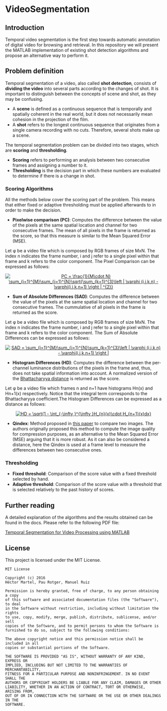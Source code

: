 # VideoSegmentation
## Introduction

Temporal video segmentation is the first step towards automatic annotation of digital video for browsing and retrieval. In this repository we will present the MATLAB implementation of existing shot detection algorithms and propose an alternative way to perform it.

## Problem definition

Temporal segmentation of a video, also called **shot detection**, consists of **dividing the video** into several parts according to the changes of shot. It is important to distinguish between the concepts of scene and shot, as they may be confusing. 
- A **scene** is defined as a continuous sequence that is temporally and spatially coherent in the real world, but it does not necessarily mean cohesion in the projection of the film.
- A **shot** refers to the longest continuous sequence that originates from a single camera recording with no cuts. Therefore, several shots make up a scene.


The temporal segmentation problem can be divided into two stages, which are **scoring** and **thresholding**. 
- **Scoring** refers to performing an analysis between two consecutive frames and assigning a number to it. 
- **Thresholding** is the decision part in which these numbers are evaluated to determine if there is a change in shot.

### Scoring Algorithms

All the methods below cover the scoring part of the problem. This means that either fixed or adaptive thresholding must be applied afterwards to in order to make the decision.


- **Pixelwise comparison (PC)**: Computes the difference between the value of the pixels at the same spatial location and channel for two consecutive frames. The mean of all pixels in the frame is returned as the score, so that this measure is similar to the Mean Squared Error (MSE). 


Let φ be a video file which is composed by RGB frames of size MxN. The index n indicates the frame number, i and j refer to a single pixel within that frame and k refers to the color component. The Pixel Comparison can be expressed as follows:


<p align="center">
<a href="https://www.codecogs.com/eqnedit.php?latex=\inline&space;PC&space;=&space;\frac{1}{M\cdot&space;N}&space;\sum_{i=1}^{M}\sum_{j=1}^{N}\sqrt{\sum_{k=1}^{3}\left&space;|&space;\varphi&space;(i,j,k,n)&space;-&space;\varphi(i,j,k,n&plus;1)&space;\right&space;|&space;^{2}}" target="_blank"><img src="https://latex.codecogs.com/gif.latex?\inline&space;PC&space;=&space;\frac{1}{M\cdot&space;N}&space;\sum_{i=1}^{M}\sum_{j=1}^{N}\sqrt{\sum_{k=1}^{3}\left&space;|&space;\varphi&space;(i,j,k,n)&space;-&space;\varphi(i,j,k,n&plus;1)&space;\right&space;|&space;^{2}}" title="PC = \frac{1}{M\cdot N} \sum_{i=1}^{M}\sum_{j=1}^{N}\sqrt{\sum_{k=1}^{3}\left | \varphi (i,j,k,n) - \varphi(i,j,k,n+1) \right | ^{2}}" /></a>
</p>


- **Sum of Absolute Differences (SAD)**: Computes the difference between the value of the pixels at the same spatial location and channel for two consecutive frames. The cummulative of all pixels in the frame is returned as the score.


Let φ be a video file which is composed by RGB frames of size MxN. The index n indicates the frame number, i and j refer to a single pixel within that frame and k refers to the color component. The Sum of Absolute Differences can be expressed as follows:

<p align="center">
<a href="https://www.codecogs.com/eqnedit.php?latex=\inline&space;SAD&space;=&space;\sum_{i=1}^{M}\sum_{j=1}^{N}\sum_{k=1}^{3}\left&space;|&space;\varphi&space;(i,j,k,n)&space;-&space;\varphi(i,j,k,n&plus;1)&space;\right&space;|" target="_blank"><img src="https://latex.codecogs.com/gif.latex?\inline&space;SAD&space;=&space;\sum_{i=1}^{M}\sum_{j=1}^{N}\sum_{k=1}^{3}\left&space;|&space;\varphi&space;(i,j,k,n)&space;-&space;\varphi(i,j,k,n&plus;1)&space;\right&space;|" title="SAD = \sum_{i=1}^{M}\sum_{j=1}^{N}\sum_{k=1}^{3}\left | \varphi (i,j,k,n) - \varphi(i,j,k,n+1) \right |" /></a>
</p>


- **Histogram Differences (HD)**: Computes the difference between the per-channel luminance distributions of the pixels in the frame and, thus, does not take spatial information into account. A normalized version of the [Bhattacharyya distance](https://en.wikipedia.org/wiki/Bhattacharyya_distance) is returned as the score. 


Let φ be a video file which frames n and n+1 have histograms Hn(x) and Hn+1(x) respectively. Notice that the integral term corresponds to the Bhattacharyya coefficient.The Histogram Differences can be expressed as a distance as follows:

<p align="center">
<a href="https://www.codecogs.com/eqnedit.php?latex=\inline&space;HD&space;=&space;\sqrt{1&space;-&space;\int_{-\infty&space;}^{\infty&space;}H_{n}(x)\cdot&space;H_{n&plus;1}(x)dx}" target="_blank"><img src="https://latex.codecogs.com/gif.latex?\inline&space;HD&space;=&space;\sqrt{1&space;-&space;\int_{-\infty&space;}^{\infty&space;}H_{n}(x)\cdot&space;H_{n&plus;1}(x)dx}" title="HD = \sqrt{1 - \int_{-\infty }^{\infty }H_{n}(x)\cdot H_{n+1}(x)dx}" /></a>
</p>


- **Qindex**: Method proposed in [this paper](http://ieeexplore.ieee.org/xpl/articleDetails.jsp?tp=&arnumber=995823) to compare two images. The authors originally proposed this method to compute the image quality for compression purposes, as an alternative to the Mean Squared Error (MSE) arguing that it is more robust. As it can also be considered a distance, here the Qindex is used at a frame level to measure the differences between two consecutive ones.


### Thresholding

- **Fixed threshold**: Comparison of the score value with a fixed threshold selected by hand. 
- **Adaptive threshold**: Comparison of the score value with a threshold that is selected relatively to the past history of scores.

## Further reading
A detailed explanation of the algorithms and the results obtained can be found in the docs. Please refer to the following PDF file:

[Temporal Segmentation for Video Processing using MATLAB](docs/article.pdf)

## License

This project is licensed under the MIT License.
```
MIT License

Copyright (c) 2016 
Héctor Martel, Pau Rotger, Manuel Ruiz

Permission is hereby granted, free of charge, to any person obtaining a copy
of this software and associated documentation files (the "Software"), to deal
in the Software without restriction, including without limitation the rights
to use, copy, modify, merge, publish, distribute, sublicense, and/or sell
copies of the Software, and to permit persons to whom the Software is
furnished to do so, subject to the following conditions:

The above copyright notice and this permission notice shall be included in all
copies or substantial portions of the Software.

THE SOFTWARE IS PROVIDED "AS IS", WITHOUT WARRANTY OF ANY KIND, EXPRESS OR
IMPLIED, INCLUDING BUT NOT LIMITED TO THE WARRANTIES OF MERCHANTABILITY,
FITNESS FOR A PARTICULAR PURPOSE AND NONINFRINGEMENT. IN NO EVENT SHALL THE
AUTHORS OR COPYRIGHT HOLDERS BE LIABLE FOR ANY CLAIM, DAMAGES OR OTHER
LIABILITY, WHETHER IN AN ACTION OF CONTRACT, TORT OR OTHERWISE, ARISING FROM,
OUT OF OR IN CONNECTION WITH THE SOFTWARE OR THE USE OR OTHER DEALINGS IN THE
SOFTWARE.
```
